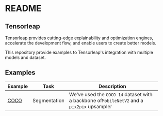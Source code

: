 # README

## Tensorleap

Tensorleap provides cutting-edge explainability and optimization engines, accelerate the development flow,
and enable users to create better models.

This repository provide examples to Tensorleap's integration with multiple models and dataset. 

## Examples 

| Example                  | Task         |                  Description                                                               | 
|--------------------------|--------------|------------------------------------------------------------------------------------------  |
| [COCO](/examples/coco)   | Segmentation | We've used the `COCO 14` dataset with a backbone of`MobileNetV2` and a `pix2pix` upsampler |

